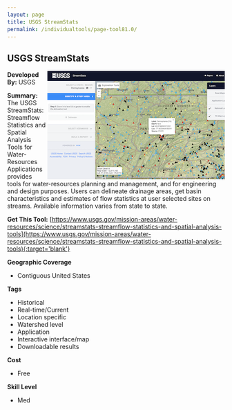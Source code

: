 ```yaml
---
layout: page
title: USGS StreamStats
permalink: /individualtools/page-tool81.0/
---
```

## USGS StreamStats

<img src="/images/scaled_250_400/TOOLID_81.0_ScreenCapture-1.png" style="max-height:250px;max-width:400;" align="right"/>

**Developed By:** USGS

**Summary:** The USGS StreamStats: Streamflow Statistics and Spatial Analysis Tools for Water-Resources Applications provides tools for water-resources planning and management, and for engineering and design purposes. Users can delineate drainage areas, get basin characteristics and estimates of flow statistics at user selected sites on streams. Available information varies from state to state.

**Get This Tool:** [https://www.usgs.gov/mission-areas/water-resources/science/streamstats-streamflow-statistics-and-spatial-analysis-tools](https://www.usgs.gov/mission-areas/water-resources/science/streamstats-streamflow-statistics-and-spatial-analysis-tools){:target='blank'}

**Geographic Coverage**

* Contiguous United States

**Tags**

*  Historical 
*  Real-time/Current
*  Location specific
*  Watershed level
*  Application
*  Interactive interface/map
*  Downloadable results

**Cost**

* Free

**Skill Level**

* Med
